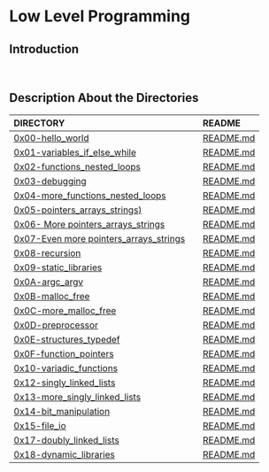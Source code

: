# Low Level Programming

## Introduction

<br/>

## Description About the Directories

| DIRECTORY |          | README |
| :--- | :--- | :--- |
|  [0x00-hello_world](https://github.com/lulu994/alx-low_level_programming/tree/master/0x00-hello_world)|     | [README.md](https://github.com/lulu994/alx-low_level_programming/blob/master/0x00-hello_world/README.md)
|  [0x01-variables_if_else_while](https://github.com/lulu994/alx-low_level_programming/tree/master/0x01-variables_if_else_while)|     | [README.md](https://github.com/lulu994/alx-low_level_programming/blob/master/0x01-variables_if_else_while/README.md)
|  [0x02-functions_nested_loops](https://github.com/lulu994/alx-low_level_programming/tree/master/0x02-functions_nested_loops)|      | [README.md](https://github.com/lulu994/alx-low_level_programming/blob/master/0x02-functions_nested_loops/README.md)
|  [0x03-debugging](https://github.com/lulu994/alx-low_level_programming/tree/master/0x03-debugging)|      | [README.md](https://github.com/lulu994/alx-low_level_programming/blob/master/0x03-debugging/README.md)
|  [0x04-more_functions_nested_loops](https://github.com/lulu994/alx-low_level_programming/tree/master/0x04-more_functions_nested_loops)|      | [README.md](https://github.com/lulu994/alx-low_level_programming/blob/master/0x04-more_functions_nested_loops/README.md)
|  [0x05-pointers_arrays_strings)](https://github.com/lulu994/alx-low_level_programming/tree/master/0x05-pointers_arrays_strings)|      | [README.md](https://github.com/lulu994/alx-low_level_programming/blob/master/0x05-pointers_arrays_strings/README.md)
|  [0x06- More pointers_arrays_strings](https://github.com/lulu994/alx-low_level_programming/tree/master/0x06-pointers_arrays_strings)|      | [README.md](https://github.com/lulu994/alx-low_level_programming/blob/master/0x06-pointers_arrays_strings/README.md)
|  [0x07-Even more pointers_arrays_strings](https://github.com/lulu994/alx-low_level_programming/tree/master/0x07-pointers_arrays_strings)|      | [README.md](https://github.com/lulu994/alx-low_level_programming/blob/master/0x07-pointers_arrays_strings/README.md)
|  [0x08-recursion](https://github.com/lulu994/alx-low_level_programming/tree/master/0x08-recursion)|      | [README.md](https://github.com/lulu994/alx-low_level_programming/blob/master/0x08-recursion/README.md)
|  [0x09-static_libraries](https://github.com/lulu994/alx-low_level_programming/tree/master/0x09-static_libraries)|      | [README.md](https://github.com/lulu994/alx-low_level_programming/blob/master/0x09-static_libraries/README.md)
|  [0x0A-argc_argv](https://github.com/lulu994/alx-low_level_programming/tree/master/0x0A-argc_argv)|      | [README.md](https://github.com/lulu994/alx-low_level_programming/blob/master/0x0A-argc_argv/README.md)
|  [0x0B-malloc_free](https://github.com/lulu994/alx-low_level_programming/tree/master/0x0B-malloc_free)|      | [README.md](https://github.com/lulu994/alx-low_level_programming/blob/master/0x0B-malloc_free/README.md)
|  [0x0C-more_malloc_free](https://github.com/lulu994/alx-low_level_programming/tree/master/0x0C-more_malloc_free)|      | [README.md](https://github.com/lulu994/alx-low_level_programming/blob/master/0x0C-more_malloc_free/README.md)
|  [0x0D-preprocessor](https://github.com/lulu994/alx-low_level_programming/tree/master/0x0D-preprocessor)|      | [README.md](https://github.com/lulu994/alx-low_level_programming/blob/master/0x0D-preprocessor/README.md)
|  [0x0E-structures_typedef](https://github.com/lulu994/alx-low_level_programming/tree/master/0x0E-structures_typedef)|      | [README.md](https://github.com/lulu994/alx-low_level_programming/blob/master/0x0E-structures_typedef/README.md)
|  [0x0F-function_pointers](https://github.com/lulu994/alx-low_level_programming/tree/master/0x0F-function_pointers)|      | [README.md](https://github.com/lulu994/alx-low_level_programming/blob/master/0x0F-function_pointers/README.md)
|  [0x10-variadic_functions](https://github.com/lulu994/alx-low_level_programming/tree/master/0x10-variadic_functions)|      | [README.md](https://github.com/lulu994/alx-low_level_programming/blob/master/0x10-variadic_functions/README.md)
|  [0x12-singly_linked_lists](https://github.com/lulu994/alx-low_level_programming/tree/master/0x12-singly_linked_lists)|      |  [README.md](https://github.com/lulu994/alx-low_level_programming/blob/master/0x12-singly_linked_lists/README.md)
|  [0x13-more_singly_linked_lists](https://github.com/lulu994/alx-low_level_programming/tree/master/0x13-more_singly_linked_lists)|      |  [README.md](https://github.com/lulu994/alx-low_level_programming/blob/master/0x13-more_singly_linked_lists/README.md)
|  [0x14-bit_manipulation](https://github.com/lulu994/alx-low_level_programming/tree/master/0x14-bit_manipulation)|      |  [README.md](https://github.com/lulu994/alx-low_level_programming/blob/master/0x14-bit_manipulation/README.md)
|  [0x15-file_io](https://github.com/lulu994/alx-low_level_programming/tree/master/0x15-file_io)|      |  [README.md](https://github.com/lulu994/alx-low_level_programming/blob/master/0x15-file_io/README.md)
|  [0x17-doubly_linked_lists](https://github.com/lulu994/alx-low_level_programming/tree/master/0x17-doubly_linked_lists)|      |  [README.md](https://github.com/lulu994/alx-low_level_programming/blob/master/0x17-doubly_linked_lists/README.md)
|  [0x18-dynamic_libraries](https://github.com/lulu994/alx-low_level_programming/tree/master/0x18-dynamic_libraries)|      |  [README.md](https://github.com/lulu994/alx-low_level_programming/blob/master/0x18-dynamic_libraries/README.md)
